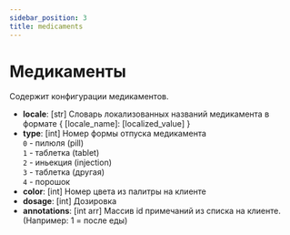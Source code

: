 ```yaml
---
sidebar_position: 3
title: medicaments
---
```


# Медикаменты

Содержит конфигурации медикаментов.

- **locale**: [str] Словарь локализованных названий медикамента в формате { [locale_name]: [localized_value] }
- **type**: [int] Номер формы отпуска медикамента  
`0` - пилюля (pill)  
`1` - таблетка (tablet)  
`2` - иньекция (injection)  
`3` - таблетка (другая)  
`4` - порошок  
- **color**: [int] Номер цвета из палитры на клиенте
- **dosage**: [int] Дозировка
- **annotations**: [int arr] Массив id примечаний из списка на клиенте. (Например: 1 = после еды)
